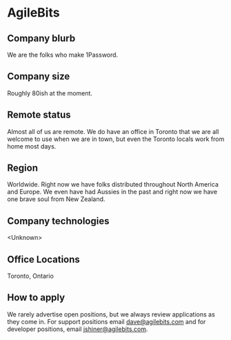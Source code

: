 # AgileBits

## Company blurb

We are the folks who make 1Password.

## Company size

Roughly 80ish at the moment.

## Remote status

Almost all of us are remote. We do have an office in Toronto that we are all welcome to use when we are in town, but even the Toronto locals work from home most days.

## Region

Worldwide. Right now we have folks distributed throughout North America and Europe. We even have had Aussies in the past and right now we have one brave soul from New Zealand.

## Company technologies

\<Unknown\>

## Office Locations

Toronto, Ontario

## How to apply

We rarely advertise open positions, but we always review applications as they come in. For support positions email dave@agilebits.com and for developer positions, email jshiner@agilebits.com.
